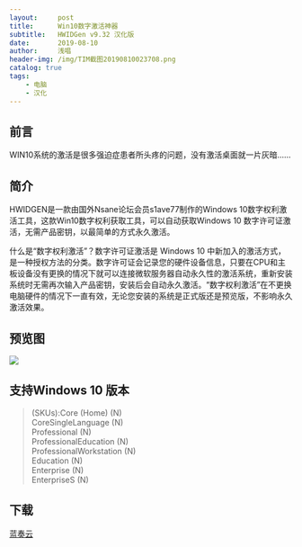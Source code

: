 ```yaml
---
layout:     post
title:      Win10数字激活神器
subtitle:   HWIDGen v9.32 汉化版
date:       2019-08-10
author:     浅唱
header-img: /img/TIM截图20190810023708.png
catalog: true
tags:
    - 电脑
    - 汉化
---
```


## 前言
WIN10系统的激活是很多强迫症患者所头疼的问题，没有激活桌面就一片灰暗……

## 简介
HWIDGEN是一款由国外Nsane论坛会员s1ave77制作的Windows 10数字权利激活工具，这款Win10数字权利获取工具，可以自动获取Windows 10 数字许可证激活，无需产品密钥，以最简单的方式永久激活。 

什么是“数字权利激活”？数字许可证激活是 Windows 10 中新加入的激活方式，是一种授权方法的分类。数字许可证会记录您的硬件设备信息，只要在CPU和主板设备没有更换的情况下就可以连接微软服务器自动永久性的激活系统，重新安装系统时无需再次输入产品密钥，安装后会自动永久激活。“数字权利激活”在不更换电脑硬件的情况下一直有效，无论您安装的系统是正式版还是预览版，不影响永久激活效果。 

## 预览图
![](http://www.zdfans.com/wp-content/uploads/2018/05/HWIDGen_CN.jpg)

## 支持Windows 10 版本
> (SKUs):Core (Home) (N) <br /> 
>CoreSingleLanguage (N) <br /> 
>Professional (N) <br /> 
>ProfessionalEducation (N) <br /> 
>ProfessionalWorkstation (N) <br /> 
>Education (N) <br /> 
>Enterprise (N) <br /> 
>EnterpriseS (N)  <br /> 

## 下载
[蓝奏云](https://www.lanzous.com/i13231a)